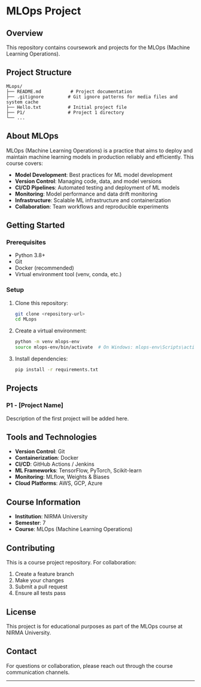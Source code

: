 # MLOps Project

## Overview
This repository contains coursework and projects for the MLOps (Machine Learning Operations).

## Project Structure
```
MLops/
├── README.md           # Project documentation
├── .gitignore         # Git ignore patterns for media files and system cache
├── Hello.txt          # Initial project file
├── P1/                # Project 1 directory
└── ...
```

## About MLOps
MLOps (Machine Learning Operations) is a practice that aims to deploy and maintain machine learning models in production reliably and efficiently. This course covers:

- **Model Development**: Best practices for ML model development
- **Version Control**: Managing code, data, and model versions
- **CI/CD Pipelines**: Automated testing and deployment of ML models
- **Monitoring**: Model performance and data drift monitoring
- **Infrastructure**: Scalable ML infrastructure and containerization
- **Collaboration**: Team workflows and reproducible experiments

## Getting Started

### Prerequisites
- Python 3.8+
- Git
- Docker (recommended)
- Virtual environment tool (venv, conda, etc.)

### Setup
1. Clone this repository:
   ```bash
   git clone <repository-url>
   cd MLops
   ```

2. Create a virtual environment:
   ```bash
   python -m venv mlops-env
   source mlops-env/bin/activate  # On Windows: mlops-env\Scripts\activate
   ```

3. Install dependencies:
   ```bash
   pip install -r requirements.txt
   ```

## Projects

### P1 - [Project Name]
Description of the first project will be added here.

## Tools and Technologies
- **Version Control**: Git
- **Containerization**: Docker
- **CI/CD**: GitHub Actions / Jenkins
- **ML Frameworks**: TensorFlow, PyTorch, Scikit-learn
- **Monitoring**: MLflow, Weights & Biases
- **Cloud Platforms**: AWS, GCP, Azure

## Course Information
- **Institution**: NIRMA University
- **Semester**: 7
- **Course**: MLOps (Machine Learning Operations)


## Contributing
This is a course project repository. For collaboration:
1. Create a feature branch
2. Make your changes
3. Submit a pull request
4. Ensure all tests pass

## License
This project is for educational purposes as part of the MLOps course at NIRMA University.

## Contact
For questions or collaboration, please reach out through the course communication channels.

---
